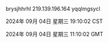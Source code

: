 brysjhhrhl 219.139.196.164 yqqlmgsycl

2024年 09月 04日 星期三 19:10:02 CST

2024年 09月 04日 星期三 11:10:02 GMT
